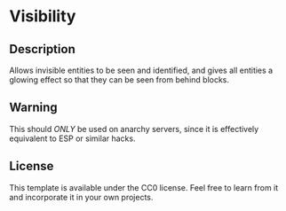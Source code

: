 # Visibility

## Description

Allows invisible entities to be seen and identified, and gives all entities a glowing effect so that they can be seen from behind blocks.

## Warning

This should *ONLY* be used on anarchy servers, since it is effectively equivalent to ESP or similar hacks.

## License

This template is available under the CC0 license. Feel free to learn from it and incorporate it in your own projects.
